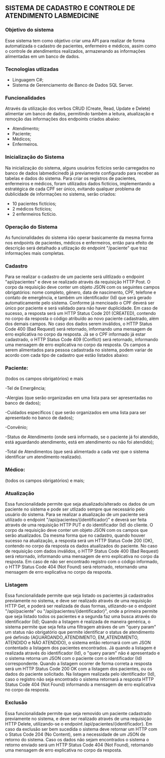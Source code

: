 ## SISTEMA DE CADASTRO E CONTROLE DE ATENDIMENTO LABMEDICINE

### Objetivo do sistema

Esse sistema tem como objetivo criar uma API para realizar de forma automatizada o cadastro de pacientes, enfermeiro e médicos, assim como 
o controle de atendimentos realizados, armazenando as informações alimentadas em um banco de dados.

### Tecnologias utlizadas

- Linguagem C#;
- Sistema de Gerenciamento de Banco de Dados SQL Server.

### Funcionalidades

Através da utilização dos verbos CRUD (Create, Read, Update e Delete) alimentar um banco de dados, permitindo também a leitura, atualização e remoção das informações dos endpoints criados abaixo:
- Atendimento;
- Paciente;
- Médicos;
- Enfermeiros.

### Inicialização do Sistema

Na inicialização do sistema, alguns usuários fictícios serão carregados no banco de dados labmedicinedb já previamente configurado para receber as tabelas e dados do sistema.
Para criar os registros de pacientes, enfermeiros e médicos, foram utilizados dados fictícios, implementando a estratégica de cada CPF ser único, evitando qualquer
problema de dublicidade de informações no sistema, serão criados:
- 10 pacientes fictícios;
- 2 médicos fictícios;
- 2 enfermeiros fictício.

### Operação do Sistema
As funcionalidades do sistema irão operar basicamente da mesma forma nos endpoints de pacientes, médicos e enfermeiros, então para efeito de descrição será detalhado a utlização do endpoint "/paciente" que traz informações mais completas.

### Cadastro
Para se realizar o cadastro de um paciente será ulitlizado o endpoint "api/pacientes" e deve se realizado através da requisição HTTP Post. O corpo da requisição deve conter um objeto JSON com os seguintes campos obrigatórios: nome completo, gênero, data de nascimento, CPF, telefone e contato de emergência, e também um identificador (Id) que será gerado automaticamente pelo sistema. Conforme já mencioado o CPF deverá ser único por paciente e será validado para não haver duplicidade.
Em caso de sucesso, a resposta será um HTTP Status Code 201 (CREATED), contendo no corpo da resposta o código atribuído ao novo paciente cadastrado, além dos demais campos.
No caso dos dados serem inválidos, o HTTP Status Code 400 (Bad Request) será retornado, informando uma mensagem de erro explicativa no corpo da resposta.
Já se o CPF informado já estar cadastrado, o HTTP Status Code 409 (Conflict) será retornado, informando uma mensagem de erro explicativa no corpo da resposta.
Os campos a serem alimentados para pessoa cadastrada no sistema, podem variar de acordo com cada tipo de cadastro que estão listados abaixo:

### Paciente:
(todos os campos obrigatórios) e mais

-Tel de Emergência;

-Alergias (que serão organizadas em uma lista para ser apresentadas no banco de dados);

-Cuidados específicos ( que serão organizados em uma lista para ser apresentado no banco de dados);

-Convênio;

-Status de Atendimento (onde será informado, se o paciente já foi atendido, está aguardando atendimento, está em atendimento ou não foi atendido);

-Total de Atendimentos (que será alimentado a cada vez que o sistema identificar um atendimento realizado).

### Médico:

(todos os campos obrigatórios) e mais;


### Atualização
Essa funcionalidade permite que seja atualizado/alterado os dados de um paciente no sistema e pode ser utlizado sempre que necessário pelo usuário do sistema.
Para se realizar a atualização de um paciente será utilizado o endpoint "/api/pacientes/{identificador}" e deverá ser feita através de uma requisição HTTP PUT e do identificador (Id) do cliente.
O corpo da requisição deve conter um objeto JSON com os campos que serão atualizados.
Da mesma forma que no cadastro, quando houver sucesso na atualização, a resposta será um HTTP Status Code 200 (OK), contendo no corpo da resposta os dados atualizados do paciente.
No caso de requisição com dados inválidos, o HTTP Status Code 400 (Bad Request) será retornado, informando uma mensagem de erro explicativa no corpo da resposta.
Em caso de não ser encontrado registro com o código informado, o HTTP Status Code 404 (Not Found) será retornado, retornando uma mensagem de erro explicativa no corpo da resposta.

### Listagem
Essa funcionalidade permite que seja listado os pacientes já cadastrados previamente no sistema, e deve ser realizado através de uma requisição HTTP Get, e poderá ser realizada de duas formas, utlizando-se o endpoint "/api/paciente" ou "/api/pacientes/{identificador}", onde a primeira permite que seja listado todos os pacientes e a segunda faz uma busca através do identificador (Id);
Quando a listagem é realizada de maneira genérica, o sistema permite que seja feita uma filtragem atráves de um "query param"  um status não obrigatório que permite identificar o status de atendimento pré definido (AGUARDANDO_ATENDIMENTO, EM_ATENDIMENTO, ATENDIDO e NÃO ATENDIDO), o sistema então retornará com um JSON contentado a listagem dos pacientes encontrados. Já quando a listagem é realizada através do identificador (Id), o "query param" não é apresentado e o sistema retorna um JSON com o paciente com o identificador (Id) correspondente.
Quando a listagem ocorrer de forma correta a resposta será um HTTP Status Code 200 OK com a listagem dos pacientes, ou os dados do paciente solicitado.
Na listagem realizada pelo identificador (Id), caso o registro não seja encontrado o sistema retornará a resposta HTTP Status Code 404 (Not Found) informando a mensagem de erro explicativa no corpo da resposta.

### Exclusão
Essa funcionalidade permite que seja removido um paciente cadastrado previamente no sistema, e deve ser realizado através de uma requisição HTTP Delete, utilizando-se o endpoint /api/pacientes/{identificador}.
Em caso da exclusão ser bem sucedida o sistema deve retornar um HTTP com o Status Code 204 (No Content), sem a necessidade de um JSON de retorno do sistema.
Caso os dados não sejam encontrados o sistema o retorno enviado será um HTTP Status Code 404 (Not Found), retornando uma mensagem de erro explicativa no corpo da resposta.




